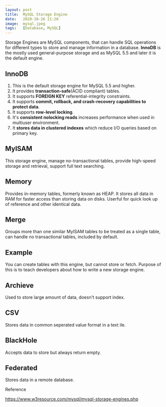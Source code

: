 ```yaml
---
layout: post
title:  MySQL Storage Engine
date:   2020-10-26 21:20
image:  mysql.jpeg
tags:   [Database, MySQL]
---
```


Storage Engines are MySQL components, that can handle SQL operations for different types to store and manage information in a database. **InnoDB** is the mostly used general-purpose storage and as MySQL 5.5 and later it is the default engine.

## InnoDB

1. This is the default storage engine for MySQL 5.5 and higher. 
2. It provides **transaction-safe**(ACID compliant) tables. 
3. It supports **FOREIGN KEY** referential-integrity constraints. 
4. It supports **commit, rollback, and crash-recovery capabilities to protect data**. 
5. It supports **row-level locking**. 
6. It's **consistent nolocking reads** increases performance when used in multiuser environment.
7. It **stores data in clustered indexes** which reduce I/O queries based on primary key.

## MyISAM

This storage engine, manage no-transactional tables, provide high-speed storage and retrieval, support full text searching.

## Memory

Provides in-memory tables, formerly known as HEAP. It stores all data in RAM for faster access than storing data on disks. Userful for quick look up of reference and other identical data.

## Merge

Groups more than one similar MyISAM tables to be treated as a single table, can handle no transactional tables, included by default.

## Example

You can create tables with this engine, but cannot store or fetch. Purpose of this is to teach developers about how to write a new storage engine.

## Archieve

Used to store large amount of data, doesn't support index.

## CSV

Stores data in common seperated value format in a text ile.

## BlackHole

Accepts data to store but always return empty.

## Federated

Stores data in a remote database.

Reference

<https://www.w3resource.com/mysql/mysql-storage-engines.php>